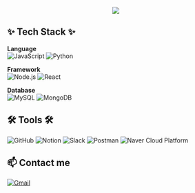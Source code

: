 <p align='center'>
    <img src="https://capsule-render.vercel.app/api?type=waving&color=auto&height=300&section=header&text=Choi%20Jiseong&fontSize=90&animation=fadeIn&fontAlignY=38&desc=Backend-Developer&descAlignY=51&descAlign=62"/>
</p>

## ✨ Tech Stack ✨ <br>

**Language**  
![JavaScript](https://img.shields.io/badge/JavaScript-F7DF1E?style=flat-square&logo=javascript&logoColor=black)
![Python](https://img.shields.io/badge/Python-3776AB?style=flat-square&logo=python&logoColor=white)

**Framework**  
![Node.js](https://img.shields.io/badge/Node.js-339933?style=flat-square&logo=node.js&logoColor=white)
![React](https://img.shields.io/badge/React-61DAFB?style=flat-square&logo=react&logoColor=black)

**Database**  
![MySQL](https://img.shields.io/badge/MySQL-4479A1?style=flat-square&logo=mysql&logoColor=white)
![MongoDB](https://img.shields.io/badge/MongoDB-47A248?style=flat-square&logo=mongodb&logoColor=white)


## 🛠 Tools 🛠 <br>
![GitHub](https://img.shields.io/badge/GitHub-181717?style=flat-square&logo=github&logoColor=white)
![Notion](https://img.shields.io/badge/Notion-000000?style=flat-square&logo=notion&logoColor=white)
![Slack](https://img.shields.io/badge/Slack-4A154B?style=flat-square&logo=slack&logoColor=white)
![Postman](https://img.shields.io/badge/Postman-FF6C37?style=flat-square&logo=postman&logoColor=white)
![Naver Cloud Platform](https://img.shields.io/badge/Naver%20Cloud%20Platform-03C75A?style=flat-square&logo=naver&logoColor=white)

## 📫 Contact me <br>
[![Gmail](https://img.shields.io/badge/Gmail-D14836?style=flat-square&logo=gmail&logoColor=white)](mailto:cwltjd98@gmail.com)



<!--
**JIGeons/JIGeons** is a ✨ _special_ ✨ repository because its `README.md` (this file) appears on your GitHub profile.

Here are some ideas to get you started:

- 🔭 I’m currently working on ...
- 🌱 I’m currently learning ...
- 👯 I’m looking to collaborate on ...
- 🤔 I’m looking for help with ...
- 💬 Ask me about ...
- 📫 How to reach me: ...
- 😄 Pronouns: ...
- ⚡ Fun fact: ...
-->
